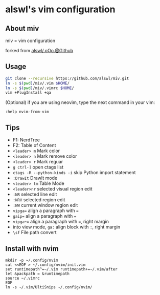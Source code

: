 # alswl's vim configuration #

## About miv ##

miv = vim configuration

forked from [alswl/.oOo.@Github][]

## Usage ##

``` bash
git clone --recursive https://github.com/alswl/miv.git
ln -s $(pwd)/miv/.vim $HOME/
ln -s $(pwd)/miv/.vimrc $HOME/
vim +PlugInstall +qa
```

(Optional) if you are using neovim, type the next command in your vim:

```
:help nvim-from-vim
```


## Tips

- F1: NerdTree
- F2: Table of Content
- `<leader> m` Mark color
- `<leader> n` Mark remove color
- `<leader> r` Mark reguar
- `g ctrl-]` open ctags list
- `ctags -R --python-kinds -i` skip Python import statement
- `:DrawIt` DrawIt mode
- `<leader> tm` Table Mode
- `<leader>nr` selected visual region edit
- `:NR` selected line edit
- `:NRV` selected region edit
- `:NW` current window region edit
- `vipga=` align a paragraph with `=`
- `gaip=` align a paragraph with `=`
- `vipga➡️=` align a paragraph with `=`, right margin
- into view mode, `ga:` align block with `:`, right margin
- `\sf` File path convert

## Install with nvim

```
mkdir -p ~/.config/nvim
cat <<EOF > ~/.config/nvim/init.vim
set runtimepath^=~/.vim runtimepath+=~/.vim/after
let &packpath = &runtimepath
source ~/.vimrc
EOF
ln -s ~/.vim/UltiSnips ~/.config/nvim/
```



[alswl/.oOo.@Github]: https://github.com/alswl/.oOo.



